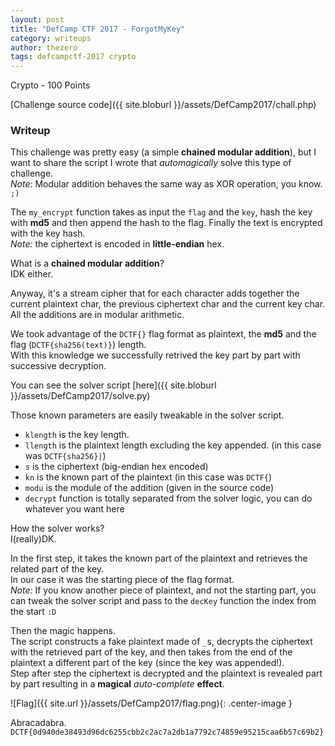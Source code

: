 ```yaml
---
layout: post
title: "DefCamp CTF 2017 - ForgotMyKey"
category: writeups
author: thezero
tags: defcampctf-2017 crypto
---
```


Crypto - 100 Points

[Challenge source code]({{ site.bloburl }}/assets/DefCamp2017/chall.php)

### Writeup

This challenge was pretty easy (a simple **chained modular addition**), but I want to share the script I wrote that *automagically* solve this type of challenge.  
*Note*: Modular addition behaves the same way as XOR operation, you know. `;)`

The `my_encrypt` function takes as input the `flag` and the `key`, hash the key with **md5** and then append the hash to the flag.
Finally the text is encrypted with the key hash.  
*Note:* the ciphertext is encoded in **little-endian** hex.

What is a **chained modular addition**?  
IDK either.

Anyway, it's a stream cipher that for each character adds together the current plaintext char, the previous ciphertext char and the current key char. All the additions are in modular arithmetic.

We took advantage of the `DCTF{}` flag format as plaintext, the **md5** and the flag (`DCTF{sha256(text)}`) length.  
With this knowledge we successfully retrived the key part by part with successive decryption.

You can see the solver script [here]({{ site.bloburl }}/assets/DefCamp2017/solve.py)

Those known parameters are easily tweakable in the solver script.

 - `klength` is the key length.
 - `llength` is the plaintext length excluding the key appended. (in this case was `DCTF{sha256}|`)
 - `s` is the ciphertext (big-endian hex encoded)
 - `kn` is the known part of the plaintext (in this case was `DCTF{`)
 - `modu` is the module of the addition (given in the source code)
 - `decrypt` function is totally separated from the solver logic, you can do whatever you want here

How the solver works?  
I(really)DK.

In the first step, it takes the known part of the plaintext and retrieves the related part of the key.  
In our case it was the starting piece of the flag format.  
*Note:* If you know another piece of plaintext, and not the starting part, you can tweak the solver script and pass to the `decKey` function the index from the start `:D`

Then the magic happens.  
The script constructs a fake plaintext made of `_`s, decrypts the ciphertext with the retrieved part of the key, and then takes from the end of the plaintext a different part of the key (since the key was appended!).  
Step after step the ciphertext is decrypted and the plaintext is revealed part by part resulting in a **magical** *auto-complete* **effect**.

![Flag]({{ site.url }}/assets/DefCamp2017/flag.png){: .center-image }

Abracadabra.  
`DCTF{0d940de38493d96dc6255cbb2c2ac7a2db1a7792c74859e95215caa6b57c69b2}`